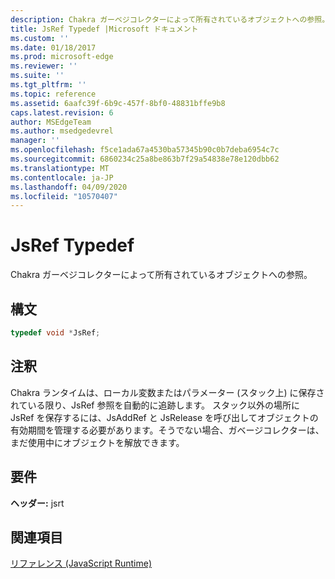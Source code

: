 ```yaml
---
description: Chakra ガーベジコレクターによって所有されているオブジェクトへの参照。
title: JsRef Typedef |Microsoft ドキュメント
ms.custom: ''
ms.date: 01/18/2017
ms.prod: microsoft-edge
ms.reviewer: ''
ms.suite: ''
ms.tgt_pltfrm: ''
ms.topic: reference
ms.assetid: 6aafc39f-6b9c-457f-8bf0-48831bffe9b8
caps.latest.revision: 6
author: MSEdgeTeam
ms.author: msedgedevrel
manager: ''
ms.openlocfilehash: f5ce1ada67a4530ba57345b90c0b7deba6954c7c
ms.sourcegitcommit: 6860234c25a8be863b7f29a54838e78e120dbb62
ms.translationtype: MT
ms.contentlocale: ja-JP
ms.lasthandoff: 04/09/2020
ms.locfileid: "10570407"
---
```

# JsRef Typedef
Chakra ガーベジコレクターによって所有されているオブジェクトへの参照。  
  
## 構文  
  
```cpp  
typedef void *JsRef;  
```  
  
## 注釈  
 Chakra ランタイムは、ローカル変数またはパラメーター (スタック上) に保存されている限り、JsRef 参照を自動的に追跡します。 スタック以外の場所に JsRef を保存するには、JsAddRef と JsRelease を呼び出してオブジェクトの有効期間を管理する必要があります。そうでない場合、ガベージコレクターは、まだ使用中にオブジェクトを解放できます。  
  
## 要件  
 **ヘッダー:** jsrt  
  
## 関連項目  
 [リファレンス (JavaScript Runtime)](../chakra-hosting/reference-javascript-runtime.md)